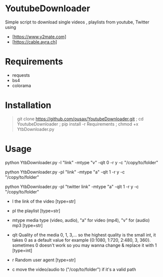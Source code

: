 # YoutubeDownloader
Simple script to download single videos , playlists from youtube, Twitter using 
- [https://www.y2mate.com]
- [https://cable.ayra.ch]

# Requirements
- requests
- bs4 
- colorama

# Installation 
> git clone https://github.com/ousax/YoutubeDownloader.git ;
cd YoutubeDownloader ; pip install -r Requirements ; chmod +x YtbDownloader.py

# Usage
python YtbDownloader.py -l "link" -mtype "v" -qlt 0 -r y -c "/copy/to/folder"

python YtbDownloader.py -pl "link" -mtype "a" -qlt 1 -r y -c "/copy/to/folder"

python YtbDownloader.py -pl "twitter link" -mtype "a" -qlt 1 -r y -c "/copy/to/folder"

- l the link of the video [type=str]

- pl the playlist [type=str]

- mtype media type (video, audio), "a" for video (mp4), "v" for (audio) mp3 [type=str]

- qlt Quality of the media 0, 1, 3,...
so the highest quality is the small int, it takes 0 as a default value for example {0:1080, 1:720, 2:480, 3, 360}.
sometimes 0 doesn't work so you may wanna change & replace it with 1 [type=int]

- r Random user agent [type=str]

- c move the video/audio to ("/cop/to/folder") if it's a valid path

